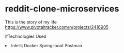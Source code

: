 # reddit-clone-microservices

This is the story of my life
https://www.pivotaltracker.com/n/projects/2416905

#Technologies Used
<li>
  Intellij
  Docker
  Spring-boot
  Postman
